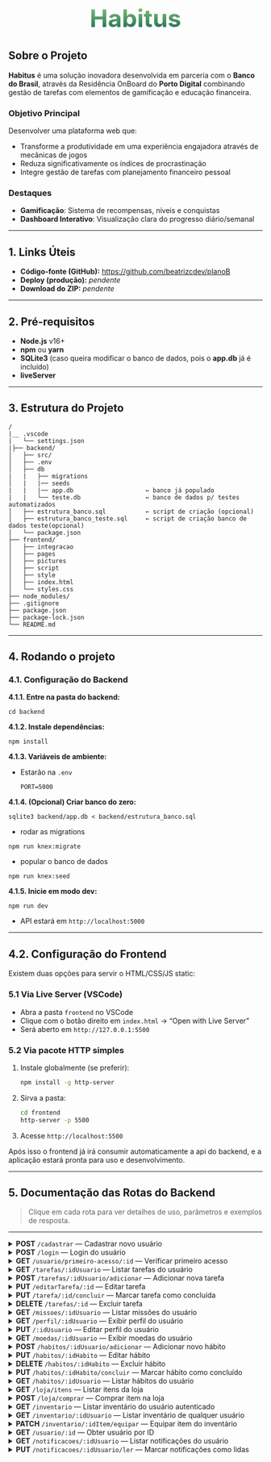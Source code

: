 <h1 style="font-size:48px;width:100%;text-align:center;font-weight:bold;background-image:linear-gradient(0deg,rgba(20, 97, 82, 1) 0%, rgba(143, 209, 123, 1) 100%);color: transparent;background-clip: text;">Habitus</h1>

## Sobre o Projeto

**Habitus** é uma solução inovadora desenvolvida em parceria com o **Banco do Brasil**, através da Residência OnBoard do **Porto Digital** combinando gestão de tarefas com elementos de gamificação e educação financeira. 

### Objetivo Principal
Desenvolver uma plataforma web que:
- Transforme a produtividade em uma experiência engajadora através de mecânicas de jogos
- Reduza significativamente os índices de procrastinação
- Integre gestão de tarefas com planejamento financeiro pessoal

### Destaques
- **Gamificação**: Sistema de recompensas, níveis e conquistas
- **Dashboard Interativo**: Visualização clara do progresso diário/semanal

---

## 1. Links Úteis

- **Código-fonte (GitHub):** https://github.com/beatrizcdev/planoB  
- **Deploy (produção):** *pendente*  
- **Download do ZIP:** *pendente*

---

## 2. Pré-requisitos

- **Node.js** v16+  
- **npm** ou **yarn**  
- **SQLite3** (caso queira modificar o banco de dados, pois o **app.db** já é incluído)
- **liveServer**

---

## 3. Estrutura do Projeto

```
/
|__ .vscode
|   └── settings.json
|├── backend/
│   ├── src/
│   ├── .env           
│   ├── db
|   |   ├── migrations
│   |   |── seeds
|   |   |── app.db                    ← banco já populado
|   |   └── teste.db                  ← banco de dados p/ testes automatizados
│   ├── estrutura_banco.sql           ← script de criação (opcional)
│   ├── estrutura_banco_teste.sql     ← script de criação banco de dados teste(opcional)
│   └── package.json
├── frontend/
│   ├── integracao
│   ├── pages
│   ├── pictures
│   ├── script
│   ├── style
│   ├── index.html
│   └── styles.css
├── node_modules/
├── .gitignore
├── package.json
├── package-lock.json
└── README.md
```

---

## 4. Rodando o projeto

### 4.1. Configuração do Backend


**4.1.1. Entre na pasta do backend:**
   ```
   cd backend
   ```
**4.1.2. Instale dependências:**  
   ```
   npm install
   ```
**4.1.3. Variáveis de ambiente:**  
- Estarão na `.env`  
  ```
  PORT=5000
  ```
**4.1.4. (Opcional) Criar banco do zero:**  
   ```
   sqlite3 backend/app.db < backend/estrutura_banco.sql
   ```

   - rodar as migrations
   ```
   npm run knex:migrate
   ```
   - popular o banco de dados
   ```
   npm run knex:seed
   ```
**4.1.5. Inicie em modo dev:**  
   ```
   npm run dev
   ```
   - API estará em `http://localhost:5000`

---

## 4.2. Configuração do Frontend

Existem duas opções para servir o HTML/CSS/JS static:

### 5.1 Via Live Server (VSCode)

- Abra a pasta `frontend` no VSCode  
- Clique com o botão direito em `index.html` → “Open with Live Server”  
- Será aberto em `http://127.0.0.1:5500`

### 5.2 Via pacote HTTP simples

1. Instale globalmente (se preferir):  
   ```bash
   npm install -g http-server
   ```
2. Sirva a pasta:  
   ```bash
   cd frontend
   http-server -p 5500
   ```
3. Acesse `http://localhost:5500`

Após isso o frontend já irá consumir automaticamente a api do backend, e a aplicação estará pronta para uso e desenvolvimento.

---

## 5. Documentação das Rotas do Backend

> Clique em cada rota para ver detalhes de uso, parâmetros e exemplos de resposta.

---

<details>
  <summary>
    <strong>POST</strong> <code>/cadastrar</code> — Cadastrar novo usuário
  </summary>

  **Descrição:**  
  Cria um novo usuário no sistema.

  **Body esperado:**
  ```json
  {
    "nome": "Nome do usuário",
    "email": "email@exemplo.com",
    "cpf": "12345678900",
    "senha": "senha123"
  }
  ```

  **Resposta:**
  ```json
  {
    "sucesso": true,
    "mensagem": "Usuário cadastrado com sucesso"
  }
  ```
</details>

<details>
  <summary>
    <strong>POST</strong> <code>/login</code> — Login do usuário
  </summary>

  **Descrição:**  
  Realiza o login do usuário pelo e-mail ou CPF e senha.

  **Body esperado:**
  ```json
  {
    "emailOuCpf": "email@exemplo.com",
    "senha": "senha123"
  }
  ```

  **Resposta:**
  ```json
  {
    "message": "Login realizado com sucesso",
    "userId": 1
  }
  ```
</details>

<details>
  <summary>
    <strong>GET</strong> <code>/usuario/primeiro-acesso/:id</code> — Verificar primeiro acesso
  </summary>

  **Descrição:**  
  Verifica se o usuário está acessando pela primeira vez.

  **Parâmetros:**
  - <code>:id</code> (number) — ID do usuário

  **Resposta:**
  ```json
  {
    "primeiroAcesso": true
  }
  ```
</details>

<details>
  <summary>
    <strong>GET</strong> <code>/tarefas/:idUsuario</code> — Listar tarefas do usuário
  </summary>

  **Descrição:**  
  Retorna todas as tarefas cadastradas para o usuário informado.

  **Parâmetros:**
  - <code>:idUsuario</code> (number) — ID do usuário

  **Resposta:**
  ```json
  [
    {
      "idTarefa": 1,
      "nome": "Estudar Node.js",
      "descricao": "Ler documentação oficial",
      "prioridade": "alta",
      "categoria": "Estudo",
      "dataLimite": "2024-06-10",
      "status": "pendente"
    }
  ]
  ```

</details>

<details>
  <summary>
    <strong>POST</strong> <code>/tarefas/:idUsuario/adicionar</code> — Adicionar nova tarefa
  </summary>

  **Descrição:**  
  Adiciona uma nova tarefa para o usuário.

  **Parâmetros:**
  - <code>:idUsuario</code> (number) — ID do usuário

  **Body esperado:**
  ```json
  {
    "nome": "Nome da tarefa",
    "descricao": "Descrição",
    "prioridade": "alta|media|baixa",
    "categoria": "Categoria",
    "dataLimite": "YYYY-MM-DD"
  }
  ```

  **Resposta:**
  ```json
  {
    "success": true,
    "message": "Tarefa adicionada com sucesso"
  }
  ```
</details>

<details>
  <summary>
    <strong>PUT</strong> <code>/editarTarefa/:id</code> — Editar tarefa
  </summary>

  **Descrição:**  
  Edita os dados de uma tarefa existente.

  **Parâmetros:**
  - <code>:id</code> (number) — ID da tarefa

  **Body esperado:**
  ```json
  {
    "nome": "Novo nome",
    "descricao": "Nova descrição",
    "dataLimite": "YYYY-MM-DD",
    "prioridade": "alta|media|baixa",
    "categoria": "Categoria"
  }
  ```

  **Resposta:**
  ```json
  {
    "mensagem": "Tarefa editada com sucesso"
  }
  ```
</details>

<details>
  <summary>
    <strong>PUT</strong> <code>/tarefa/:id/concluir</code> — Marcar tarefa como concluída
  </summary>

  **Descrição:**  
  Marca uma tarefa como concluída ou pendente.

  **Parâmetros:**
  - <code>:id</code> (number) — ID da tarefa

  **Resposta:**
  ```json
  {
    "mensagem": "Tarefa marcada como concluída",
    "status": "concluida"
  }
  ```
</details>

<details>
  <summary>
    <strong>DELETE</strong> <code>/tarefas/:id</code> — Excluir tarefa
  </summary>

  **Descrição:**  
  Exclui uma tarefa pelo ID.

  **Parâmetros:**
  - <code>:id</code> (number) — ID da tarefa

  **Resposta:**
  ```json
  {
    "mensagem": "Tarefa excluída com sucesso"
  }
  ```
</details>

<details>
  <summary>
    <strong>GET</strong> <code>/missoes/:idUsuario</code> — Listar missões do usuário
  </summary>

  **Descrição:**  
  Retorna todas as missões do usuário.

  **Parâmetros:**
  - <code>:idUsuario</code> (number) — ID do usuário

  **Resposta:**  
  Array de missões.
</details>

<details>
  <summary>
    <strong>GET</strong> <code>/perfil/:idUsuario</code> — Exibir perfil do usuário
  </summary>

  **Descrição:**  
  Retorna os dados do perfil do usuário.

  **Parâmetros:**
  - <code>:idUsuario</code> (number) — ID do usuário

  **Resposta:**  
  Objeto com dados do perfil.
</details>

<details>
  <summary>
    <strong>PUT</strong> <code>/:idUsuario</code> — Editar perfil do usuário
  </summary>

  **Descrição:**  
  Edita os dados do perfil do usuário.

  **Parâmetros:**
  - <code>:idUsuario</code> (number) — ID do usuário

  **Body esperado:**  
  Campos a serem atualizados.

  **Resposta:**  
  ```json
  {
    "mensagem": "Perfil atualizado com sucesso"
  }
  ```
</details>

<details>
  <summary>
    <strong>GET</strong> <code>/moedas/:idUsuario</code> — Exibir moedas do usuário
  </summary>

  **Descrição:**  
  Retorna a quantidade de moedas do usuário.

  **Parâmetros:**
  - <code>:idUsuario</code> (number) — ID do usuário

  **Resposta:**  
  ```json
  {
    "moedas": 100
  }
  ```
</details>

<details>
  <summary>
    <strong>POST</strong> <code>/habitos/:idUsuario/adicionar</code> — Adicionar novo hábito
  </summary>

  **Descrição:**  
  Adiciona um novo hábito para o usuário.

  **Parâmetros:**
  - <code>:idUsuario</code> (number) — ID do usuário

  **Body esperado:**
  ```json
  {
    "nome": "Nome do hábito",
    "descricao": "Descrição"
  }
  ```

  **Resposta:**
  ```json
  {
    "sucesso": true,
    "mensagem": "Hábito adicionado com sucesso",
    "idUsuario": 1
  }
  ```
</details>

<details>
  <summary>
    <strong>PUT</strong> <code>/habitos/:idHabito</code> — Editar hábito
  </summary>

  **Descrição:**  
  Edita os dados de um hábito existente.

  **Parâmetros:**
  - <code>:idHabito</code> (number) — ID do hábito

  **Body esperado:**
  ```json
  {
    "nome": "Novo nome",
    "descricao": "Nova descrição"
  }
  ```

  **Resposta:**
  ```json
  {
    "mensagem": "Hábito editado com sucesso"
  }
  ```
</details>

<details>
  <summary>
    <strong>DELETE</strong> <code>/habitos/:idHabito</code> — Excluir hábito
  </summary>

  **Descrição:**  
  Exclui um hábito pelo ID.

  **Parâmetros:**
  - <code>:idHabito</code> (number) — ID do hábito

  **Resposta:**
  ```json
  {
    "mensagem": "Hábito excluído com sucesso"
  }
  ```
</details>

<details>
  <summary>
    <strong>PUT</strong> <code>/habitos/:idHabito/concluir</code> — Marcar hábito como concluído
  </summary>

  **Descrição:**  
  Marca ou desmarca um hábito como concluído.

  **Parâmetros:**
  - <code>:idHabito</code> (number) — ID do hábito

  **Resposta:**
  ```json
  {
    "mensagem": "Hábito marcado como concluído",
    "status": "concluido"
  }
  ```
</details>

<details>
  <summary>
    <strong>GET</strong> <code>/habitos/:idUsuario</code> — Listar hábitos do usuário
  </summary>

  **Descrição:**  
  Retorna todos os hábitos cadastrados para o usuário informado.

  **Parâmetros:**
  - <code>:idUsuario</code> (number) — ID do usuário

  **Resposta:**
  ```json
  [
    {
      "idHabito": 1,
      "nome": "Beber água",
      "descricao": "Tomar 2L por dia",
      "status": "pendente"
    }
  ]
  ```
</details>

<details>
  <summary>
    <strong>GET</strong> <code>/loja/itens</code> — Listar itens da loja
  </summary>

  **Descrição:**  
  Retorna todos os itens disponíveis na loja.

  **Resposta:**  
  Array de itens.
</details>

<details>
  <summary>
    <strong>POST</strong> <code>/loja/comprar</code> — Comprar item na loja
  </summary>

  **Descrição:**  
  Realiza a compra de um item na loja.

  **Body esperado:**
  ```json
  {
    "idUsuario": 1,
    "idItem": 2
  }
  ```

  **Resposta:**
  ```json
  {
    "mensagem": "Compra realizada com sucesso"
  }
  ```
</details>

<details>
  <summary>
    <strong>GET</strong> <code>/inventario</code> — Listar inventário do usuário autenticado
  </summary>

  **Descrição:**  
  Retorna todos os itens do inventário do usuário autenticado.

  **Resposta:**  
  Array de itens.
</details>

<details>
  <summary>
    <strong>GET</strong> <code>/inventario/:idUsuario</code> — Listar inventário de qualquer usuário
  </summary>

  **Descrição:**  
  Retorna todos os itens do inventário do usuário informado.

  **Parâmetros:**
  - <code>:idUsuario</code> (number) — ID do usuário

  **Resposta:**  
  Array de itens.
</details>

<details>
  <summary>
    <strong>PATCH</strong> <code>/inventario/:idItem/equipar</code> — Equipar item do inventário
  </summary>

  **Descrição:**  
  Equipa um item do inventário para o usuário.

  **Parâmetros:**
  - <code>:idItem</code> (number) — ID do item

  **Body esperado:**
  ```json
  {
    "idUsuario": 1
  }
  ```

  **Resposta:**
  ```json
  {
    "mensagem": "Item equipado com sucesso"
  }
  ```
</details>

<details>
  <summary>
    <strong>GET</strong> <code>/usuario/:id</code> — Obter usuário por ID
  </summary>

  **Descrição:**  
  Retorna os dados do usuário pelo ID.

  **Parâmetros:**
  - <code>:id</code> (number) — ID do usuário

  **Resposta:**  
  Objeto com dados do usuário.
</details>

<details>
  <summary>
    <strong>GET</strong> <code>/notificacoes/:idUsuario</code> — Listar notificações do usuário
  </summary>

  **Descrição:**  
  Retorna todas as notificações do usuário.

  **Parâmetros:**
  - <code>:idUsuario</code> (number) — ID do usuário

  **Resposta:**  
  Array de notificações.
</details>

<details>
  <summary>
    <strong>PUT</strong> <code>/notificacoes/:idUsuario/ler</code> — Marcar notificações como lidas
  </summary>

  **Descrição:**  
  Marca todas as notificações do usuário como lidas.

  **Parâmetros:**
  - <code>:idUsuario</code> (number) — ID do usuário

  **Resposta:**
  ```json
  {
    "mensagem": "Notificações marcadas como lidas."
  }
  ```
</details>
